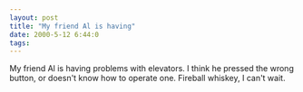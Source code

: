 ```yaml
---
layout: post
title: "My friend Al is having"
date: 2000-5-12 6:44:0
tags: 
---
```


My friend Al is having problems with elevators. I think he pressed the wrong button, or doesn't know how to operate one. Fireball whiskey, I can't wait.

